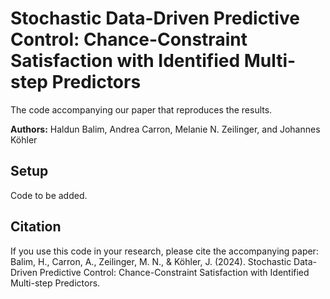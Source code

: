 # Stochastic Data-Driven Predictive Control: Chance-Constraint Satisfaction with Identified Multi-step Predictors
The code accompanying our paper that reproduces the results.

**Authors:** Haldun Balim, Andrea Carron, Melanie N. Zeilinger, and Johannes Köhler

## Setup 
Code to be added.

## Citation
If you use this code in your research, please cite the accompanying paper: 
Balim, H., Carron, A., Zeilinger, M. N., & Köhler, J. (2024). Stochastic Data-Driven Predictive Control: Chance-Constraint Satisfaction with Identified Multi-step Predictors.